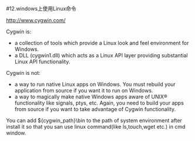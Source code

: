 #12.windows上使用Linux命令

http://www.cygwin.com/ 
  
Cygwin is:

  * a collection of tools which provide a Linux look and feel environment for Windows.
  * a DLL (cygwin1.dll) which acts as a Linux API layer providing substantial Linux API functionality.
  
  
Cygwin is not:

  * a way to run native Linux apps on Windows. You must rebuild your application from source if you want it to run on Windows.
  * a way to magically make native Windows apps aware of UNIX® functionality like signals, ptys, etc. Again, you need to build your apps from source if you want to take advantage of Cygwin functionality.
  
You can add ${cygwin_path}\bin to the path of system environment after install it so that you san use linux command(like ls,touch,wget etc.) in cmd window. 

